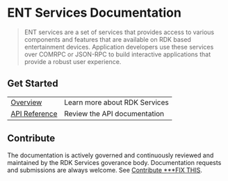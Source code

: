 # ENT Services Documentation

> ENT services are a set of services that provides access to various components and features that are available on RDK based entertainment devices. Application developers use these services over COMRPC or JSON-RPC to build interactive applications that provide a robust user experience.

## Get Started

|              |               |
| ------------ | --------------|
| [Overview](overview/intro.md) | Learn more about RDK Services |
| [API Reference](apis/AVInputPlugin.md) | Review the API documentation |

## Contribute

The documentation is actively governed and continuously reviewed and maintained by the RDK Services goverance body. Documentation requests and submissions are always welcome. See [Contribute ***FIX THIS](https://github.com/rdkcentral/rdkservices/blob/139c3e8e551ce9c1c4260b16ae5ca6efeab1a4f8/README.md#contributing-to-rdkservices).
